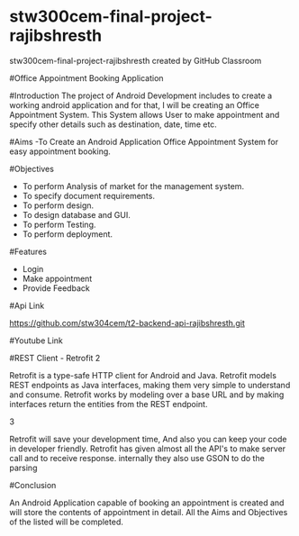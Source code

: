 # stw300cem-final-project-rajibshresth
stw300cem-final-project-rajibshresth created by GitHub Classroom

#Office Appointment Booking Application

#Introduction
The project of Android Development includes to create a working android application and for that, 
I will be creating an Office Appointment System. This System allows User to make appointment 
and specify other details such as destination, date, time etc.

#Aims
-To Create an Android Application Office Appointment System for easy appointment booking.

#Objectives
- To perform Analysis of market for the management system.
- To specify document requirements.
- To perform design.
- To design database and GUI.
- To perform Testing.
- To perform deployment.

#Features
-	Login
-	Make appointment
- Provide Feedback

#Api Link

https://github.com/stw304cem/t2-backend-api-rajibshresth.git

#Youtube Link



#REST Client - Retrofit 2

Retrofit is a type-safe HTTP client for Android and Java.
Retrofit models REST endpoints as Java interfaces, making them very simple to understand and consume.
Retrofit works by modeling over a base URL and by making interfaces return the entities from the REST endpoint.

3

Retrofit will save your development time, And also you can keep your code in developer friendly.
Retrofit has given almost all the API's to make server call and to receive response. 
internally they also use GSON to do the parsing


#Conclusion

An Android Application capable of booking an appointment is created and will store the 
contents of appointment in detail. All the Aims and Objectives of the listed will be completed.
